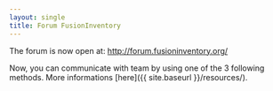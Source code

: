 ```yaml
---
layout: single
title: Forum FusionInventory
---
```


The forum is now open at: <a title="http://forum.fusioninventory.org/" href="http://forum.fusioninventory.org/">http://forum.fusioninventory.org/</a>

Now, you can communicate with team by using one of the 3 following methods. More informations [here]({{ site.baseurl }}/resources/).
